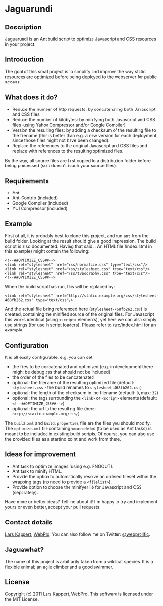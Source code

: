 # Jaguarundi

## Description

Jaguarundi is an Ant build script to optimize Javascript and CSS resources in your project.

## Introduction

The goal of this small project is to simplify and improve the way static resources are optimized before being deployed to the webserver for public access.

## What does it do?

* Reduce the number of http requests: by concatenating both Javascript and CSS files
* Reduce the number of kilobytes: by minifying both Javascript and CSS files (using Yahoo Compressor and/or Google Compiler)
* Version the resulting files: by adding a checksum of the resulting file to the filename (this is better than e.g. a new version for each deployment, since those files might not have been changed).
* Replace the references to the original Javascript and CSS files and replace with references to the resulting optimized files.

By the way, all source files are first copied to a distribution folder before being processed (so it doesn't touch your source files).

## Requirements

* Ant
* Ant-Contrib (included)
* Google Compiler (included)
* YUI Compressor (included)

## Example

First of all, it is probably best to clone this project, and run `ant` from the build folder. Looking at the result should give a good impression. The build script is also documented. Having that said... An HTML file (index.html in this example) might contain the following:

	<!--##OPTIMIZE_CSS##-->
	<link rel="stylesheet" href="css/normalize.css" type="text/css"/>
	<link rel="stylesheet" href="css/stylesheet.css" type="text/css"/>
	<link rel="stylesheet" href="css/typography.css" type="text/css"/>
	<!--##OPTIMIZE_CSS##-->

When the build script has run, this will be replaced by:

	<link rel="stylesheet" href="http://static.example.org/css/stylesheet-468fb262.css" type="text/css"/>

And the actual file being referenced here (`stylesheet-468fb262.css`) is created, containing the minified source of the original files. For Javascript this works identical (using `<script>` elements), yet here we can also simply use strings (for use in script loaders). Please refer to /src/index.html for an example.

## Configuration

It is all easily configurable, e.g. you can set:

* the files to be concatenated and optimized (e.g. in development there might be debug.css that should not be included)
* the order of the files to be concatenated
* optional: the filename of the resulting optimized file (default: `stylesheet.css` - the build renames to `stylesheet.468fb262.css`)
* optional: the length of the checksum in the filename (default: `8`, max: `32`)
* optional: the tags surrounding the `<link>` or `<script>` elements (default: `<!--##OPTIMIZE_CSS##-->`)
* optional: the url to the resulting file (here: `http://static.example.org/css/`)

The `build.xml` and `build.properties` file are the files you should modify. The `optimize.xml` file containing `<macrodef>`s (to be used as Ant tasks) is meant to be included in existing build scripts. Of course, you can also use the provided files as a starting point and work from there.

## Ideas for improvement

* Ant task to optimize images (using e.g. PNGOUT).
* Ant task to minify HTML.
* Provide the option to automatically resolve an ordered fileset within the wrapping tags (no need to provide a `<filelist>`).
* Provide option to choose the minifyer lib for Javascript and CSS (separately).

Have more or better ideas? Tell me about it! I'm happy to try and implement yours or even better, accept your pull requests.

## Contact details

[Lars Kappert](mailto:lars@webpro.nl), [WebPro](http://webpro.nl). You can also follow me on Twitter: [@webprolific](http://twitter.com/webprolific).

## Jaguawhat?

The name of this project is arbitrarily taken from a wild cat species. It is a flexible animal; an agile climber and a good swimmer.

## License

Copyright (c) 2011 Lars Kappert, WebPro. This software is licensed under the MIT License.
